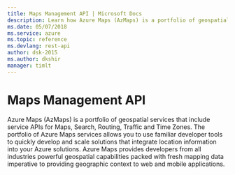 ```yaml
---
title: Maps Management API | Microsoft Docs
description: Learn how Azure Maps (AzMaps) is a portfolio of geospatial services that include service APIs for Maps, Search, Routing, Traffic and Time Zones.
ms.date: 05/07/2018
ms.service: azure
ms.topic: reference
ms.devlang: rest-api
author: dsk-2015
ms.author: dkshir
manager: timlt
---
```


# Maps Management API

Azure Maps (AzMaps) is a portfolio of geospatial services that include service APIs for Maps, Search, Routing, Traffic and Time Zones. The portfolio of Azure Maps services allows you to use familiar developer tools to quickly develop and scale solutions that integrate location information into your Azure solutions. Azure Maps provides developers from all industries powerful geospatial capabilities packed with fresh mapping data imperative to providing geographic context to web and mobile applications. 